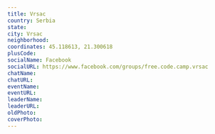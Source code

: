 ```yaml
---
title: Vrsac
country: Serbia
state: 
city: Vrsac
neighborhood: 
coordinates: 45.118613, 21.300618
plusCode:
socialName: Facebook
socialURL: https://www.facebook.com/groups/free.code.camp.vrsac
chatName:
chatURL:
eventName:
eventURL:
leaderName:
leaderURL:
oldPhoto: 
coverPhoto:
---
```

